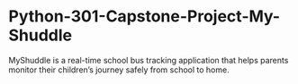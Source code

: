 # Python-301-Capstone-Project-My-Shuddle
MyShuddle is a real-time school bus tracking application that helps parents monitor their children’s journey safely from school to home.
